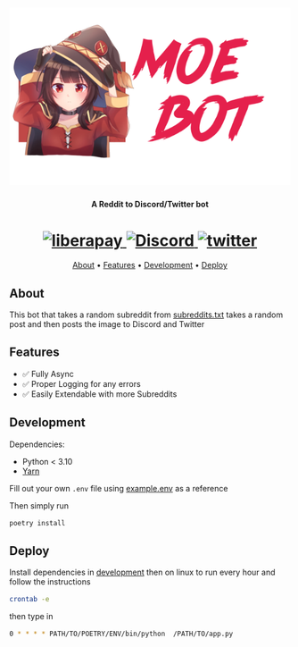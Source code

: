 <h1 align="center">
    <img src="./assets/Logo.png">
</h1>
<h4 align="center">A Reddit to Discord/Twitter bot</h4>
<h1 align="center">
    <a href="https://liberapay.com/GlitchyChan/donate">
        <img src="https://img.shields.io/badge/Liberapay-F6C915?style=for-the-badge&logo=liberapay&logoColor=black" alt="liberapay" />
    </a>
    <a href="https://discord.gg/ZxbYHEh">
        <img src="https://img.shields.io/badge/Discord-5865F2?logo=discord&logoColor=fff&style=for-the-badge" alt="Discord" />
    </a>
    <a href="https://twitter.com/cutemoebot">
        <img src="https://img.shields.io/badge/twitter-%2300acee?&style=for-the-badge&logo=twitter&logoColor=white" alt="twitter" />
    </a>
</h1>

<p align="center">
    <a href="#about">About</a> •
    <a href="#features">Features</a> •
    <a href="#development">Development</a> •
    <a href="#deploy">Deploy</a>
</p>

## **About**
This bot that takes a random subreddit from <a href="https://codeberg.org/Waifu-Tech/Moe-Bot/src/branch/master/subreddits.txt">subreddits.txt</a> takes a random post and then posts the image to Discord and Twitter

## **Features**
- ✅ Fully Async
- ✅ Proper Logging for any errors
- ✅ Easily Extendable with more Subreddits

## **Development**
Dependencies:
- Python < 3.10
- [Yarn](https://yarnpkg.com/)

Fill out your own `.env` file using <a href="https://codeberg.org/Waifu-Tech/Moe-Bot/src/branch/master/example.ev">example.env</a> as a reference

Then simply run
```bash
poetry install
```


## **Deploy**
Install dependencies in <a href="#development">development</a> then on linux to run every hour and follow the instructions

```bash
crontab -e
```
then type in 
```bash
0 * * * * PATH/TO/POETRY/ENV/bin/python  /PATH/TO/app.py
```
